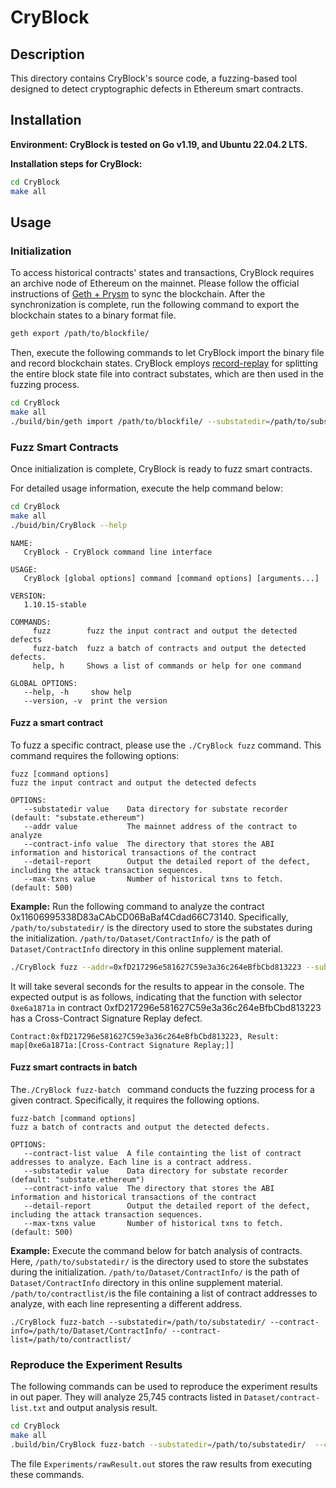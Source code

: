 # CryBlock



## Description

This directory contains CryBlock's source code, a fuzzing-based tool designed to detect cryptographic defects in Ethereum smart contracts.



## Installation

**Environment: CryBlock is tested on Go v1.19, and Ubuntu 22.04.2 LTS.**

**Installation steps for CryBlock:**

```sh
cd CryBlock
make all
```



## Usage

### Initialization

To access historical contracts' states and transactions, CryBlock requires an archive node of Ethereum on the mainnet. Please follow the official instructions of [Geth + Prysm](https://docs.prylabs.network/docs/install/install-with-script#introduction) to sync the blockchain. After the synchronization is complete, run the following command to export the blockchain states to a binary format file.

```sh
geth export /path/to/blockfile/
```

Then, execute the following commands to let CryBlock import the binary file and record blockchain states. CryBlock employs [record-replay](https://github.com/verovm/record-replay/blob/master/research/README.md#record-transaction-substates) for splitting the entire block state file into contract substates, which are then used in the fuzzing process.

```sh
cd CryBlock
make all
./build/bin/geth import /path/to/blockfile/ --substatedir=/path/to/substatedir/
```



### Fuzz Smart Contracts

Once initialization is complete, CryBlock is ready to fuzz smart contracts.

For detailed usage information, execute the help command below:

```sh
cd CryBlock
make all
./buid/bin/CryBlock --help
```

```
NAME:
   CryBlock - CryBlock command line interface

USAGE:
   CryBlock [global options] command [command options] [arguments...]

VERSION:
   1.10.15-stable

COMMANDS:
     fuzz        fuzz the input contract and output the detected defects
     fuzz-batch  fuzz a batch of contracts and output the detected defects.
     help, h     Shows a list of commands or help for one command

GLOBAL OPTIONS:
   --help, -h     show help
   --version, -v  print the version
```



#### Fuzz a smart contract

To fuzz a specific contract, please use the `./CryBlock fuzz` command. This command requires the following options:

```
fuzz [command options]
fuzz the input contract and output the detected defects

OPTIONS:
   --substatedir value    Data directory for substate recorder (default: "substate.ethereum")
   --addr value           The mainnet address of the contract to analyze
   --contract-info value  The directory that stores the ABI information and historical transactions of the contract
   --detail-report        Output the detailed report of the defect, including the attack transaction sequences.
   --max-txns value       Number of historical txns to fetch. (default: 500)

```



**Example:**  Run the following command to analyze the contract 0x11606995338D83aCAbCD06BaBaf4Cdad66C73140. Specifically, `/path/to/substatedir/` is the directory used to store the substates during the initialization. `/path/to/Dataset/ContractInfo/` is the path of `Dataset/ContractInfo` directory in this online supplement material.

```BASH
./CryBlock fuzz --addr=0xfD217296e581627C59e3a36c264eBfbCbd813223 --substatedir=/path/to/substatedir/ --contract-info=/path/to/Dataset/ContractInfo/
```

It will take several seconds for the results to appear in the console. The expected output is as follows, indicating that the function with selector `0xe6a1871a` in contract 0xfD217296e581627C59e3a36c264eBfbCbd813223 has a Cross-Contract Signature Replay defect.

```
Contract:0xfD217296e581627C59e3a36c264eBfbCbd813223, Result: map[0xe6a1871a:[Cross-Contract Signature Replay;]]
```



#### Fuzz smart contracts in batch

The`./CryBlock fuzz-batch ` command conducts the fuzzing process for a given contract. Specifically, it requires the following options.

```
fuzz-batch [command options] 
fuzz a batch of contracts and output the detected defects.

OPTIONS:
   --contract-list value  A file containting the list of contract addresses to analyze. Each line is a contract address.
   --substatedir value    Data directory for substate recorder (default: "substate.ethereum")
   --contract-info value  The directory that stores the ABI information and historical transactions of the contract
   --detail-report        Output the detailed report of the defect, including the attack transaction sequences.
   --max-txns value       Number of historical txns to fetch. (default: 500)
```



**Example:** Execute the command below for batch analysis of contracts. Here,  `/path/to/substatedir/` is the directory used to store the substates during the initialization. `/path/to/Dataset/ContractInfo/` is the path of `Dataset/ContractInfo` directory in this online supplement material. `/path/to/contractlist/`is the file containing a list of contract addresses to analyze, with each line representing a different address.

```
./CryBlock fuzz-batch --substatedir=/path/to/substatedir/ --contract-info=/path/to/Dataset/ContractInfo/ --contract-list=/path/to/contractlist/
```



### Reproduce the Experiment Results

The following commands can be used to reproduce the experiment results in out paper. They will analyze 25,745 contracts listed in  `Dataset/contract-list.txt` and output analysis result.

```sh
cd CryBlock
make all
.build/bin/CryBlock fuzz-batch --substatedir=/path/to/substatedir/  --contract-info=../Dataset/ContractInfo/ --contract-list=../Dataset/contract-list.txt
```

The file `Experiments/rawResult.out` stores the raw results from executing these commands.

